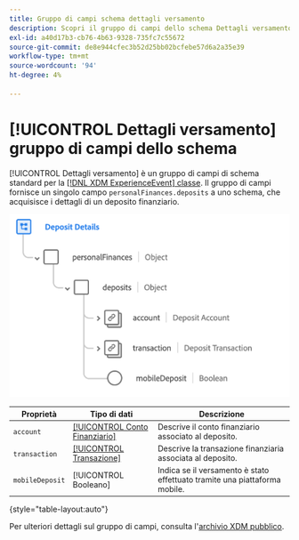 ```yaml
---
title: Gruppo di campi schema dettagli versamento
description: Scopri il gruppo di campi dello schema Dettagli versamento.
exl-id: a40d17b3-cb76-4b63-9328-735fc7c55672
source-git-commit: de8e944cfec3b52d25bb02bcfebe57d6a2a35e39
workflow-type: tm+mt
source-wordcount: '94'
ht-degree: 4%

---
```


# [!UICONTROL Dettagli versamento] gruppo di campi dello schema

[!UICONTROL Dettagli versamento] è un gruppo di campi di schema standard per la [[!DNL XDM ExperienceEvent] classe](../../classes/experienceevent.md). Il gruppo di campi fornisce un singolo campo `personalFinances.deposits` a uno schema, che acquisisce i dettagli di un deposito finanziario.

![](../../images/field-groups/deposit-details.png)

| Proprietà | Tipo di dati | Descrizione |
| --- | --- | --- |
| `account` | [[!UICONTROL Conto Finanziario]](../../data-types/financial-account.md) | Descrive il conto finanziario associato al deposito. |
| `transaction` | [[!UICONTROL Transazione]](../../data-types/transaction.md) | Descrive la transazione finanziaria associata al deposito. |
| `mobileDeposit` | [!UICONTROL Booleano] | Indica se il versamento è stato effettuato tramite una piattaforma mobile. |

{style="table-layout:auto"}

Per ulteriori dettagli sul gruppo di campi, consulta l&#39;[archivio XDM pubblico](https://github.com/adobe/xdm/blob/master/docs/reference/fieldgroups/experience-event/industry-verticals/experienceevent-deposit-details.schema.json).
